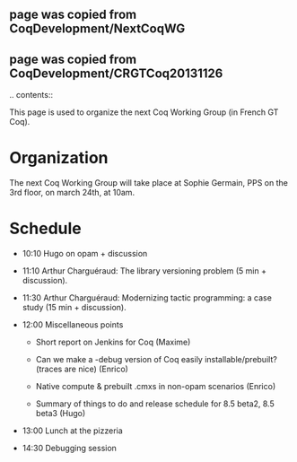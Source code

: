 ## page was copied from CoqDevelopment/NextCoqWG
## page was copied from CoqDevelopment/CRGTCoq20131126

.. contents::

This page is used to organize the next Coq Working Group (in French GT Coq).

Organization
============

The next Coq Working Group will take place at Sophie Germain, PPS on the 3rd floor, on march 24th, at 10am.

Schedule
========

* 10:10 Hugo on opam + discussion

* 11:10 Arthur Charguéraud: The library versioning problem (5 min + discussion).

* 11:30 Arthur Charguéraud: Modernizing tactic programming: a case study (15 min + discussion).

* 12:00 Miscellaneous points

  * Short report on Jenkins for Coq (Maxime)

  * Can we make a -debug version of Coq easily installable/prebuilt? (traces are nice) (Enrico)

  * Native compute & prebuilt .cmxs in non-opam scenarios (Enrico)

  * Summary of things to do and release schedule for 8.5 beta2, 8.5 beta3 (Hugo)

* 13:00 Lunch at the pizzeria

* 14:30 Debugging session

